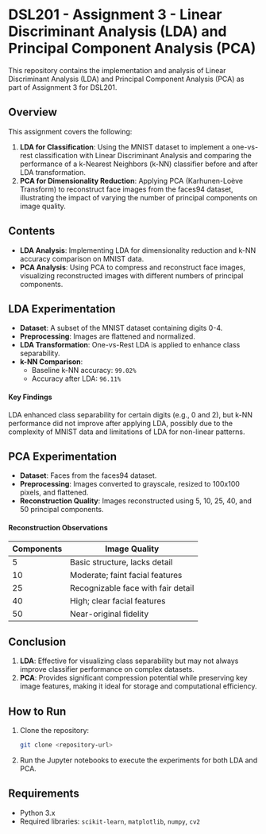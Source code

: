 # DSL201 - Assignment 3 - Linear Discriminant Analysis (LDA) and Principal Component Analysis (PCA)

This repository contains the implementation and analysis of Linear Discriminant Analysis (LDA) and Principal Component Analysis (PCA) as part of Assignment 3 for DSL201.

## Overview

This assignment covers the following:

1. **LDA for Classification**: Using the MNIST dataset to implement a one-vs-rest classification with Linear Discriminant Analysis and comparing the performance of a k-Nearest Neighbors (k-NN) classifier before and after LDA transformation.
2. **PCA for Dimensionality Reduction**: Applying PCA (Karhunen-Loève Transform) to reconstruct face images from the faces94 dataset, illustrating the impact of varying the number of principal components on image quality.

## Contents

- **LDA Analysis**: Implementing LDA for dimensionality reduction and k-NN accuracy comparison on MNIST data.
- **PCA Analysis**: Using PCA to compress and reconstruct face images, visualizing reconstructed images with different numbers of principal components.

## LDA Experimentation

- **Dataset**: A subset of the MNIST dataset containing digits 0-4.
- **Preprocessing**: Images are flattened and normalized.
- **LDA Transformation**: One-vs-Rest LDA is applied to enhance class separability.
- **k-NN Comparison**:
  - Baseline k-NN accuracy: `99.02%`
  - Accuracy after LDA: `96.11%`

#### Key Findings

LDA enhanced class separability for certain digits (e.g., 0 and 2), but k-NN performance did not improve after applying LDA, possibly due to the complexity of MNIST data and limitations of LDA for non-linear patterns.

## PCA Experimentation

- **Dataset**: Faces from the faces94 dataset.
- **Preprocessing**: Images converted to grayscale, resized to 100x100 pixels, and flattened.
- **Reconstruction Quality**: Images reconstructed using 5, 10, 25, 40, and 50 principal components.

#### Reconstruction Observations

| Components | Image Quality                      |
| ---------- | ---------------------------------- |
| 5          | Basic structure, lacks detail      |
| 10         | Moderate; faint facial features    |
| 25         | Recognizable face with fair detail |
| 40         | High; clear facial features        |
| 50         | Near-original fidelity             |

## Conclusion

1. **LDA**: Effective for visualizing class separability but may not always improve classifier performance on complex datasets.
2. **PCA**: Provides significant compression potential while preserving key image features, making it ideal for storage and computational efficiency.

## How to Run

1. Clone the repository:
   ```bash
   git clone <repository-url>
   ```
2. Run the Jupyter notebooks to execute the experiments for both LDA and PCA.

## Requirements

- Python 3.x
- Required libraries: `scikit-learn`, `matplotlib`, `numpy`, `cv2`
